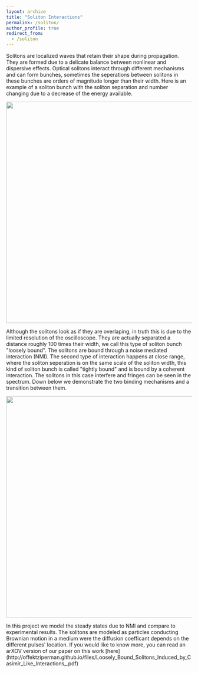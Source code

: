 ```yaml
---
layout: archive
title: "Soliton Interactions"
permalink: /soliton/
author_profile: true
redirect_from:
  - /soliton
--- 
```

Solitons are localized waves that retain their shape during propagation. They are formed due to a delicate balance between nonlinear and dispersive effects. Optical solitons interact through different mechanisms and can form bunches, sometimes the seperations between solitons in these bunches are orders of magnitude longer than their width. Here is an example of a soliton bunch with the soliton separation and number changing due to a decrease of the energy available.
<p align="center">
  <img src='/images/soliton_bunch.gif' width="600">
</p>
Although the solitons look as if they are overlaping, in truth this is due to the limited resolution of the oscilloscope. They are actually separated a distance roughly 100 times their width, we call this type of soliton bunch "loosely bound". The solitons are bound through a noise mediated interaction (NMI).
The second type of interaction happens at close range, where the soliton seperation is on the same scale of the soliton width, this kind of soliton bunch is called "tightly bound" and is bound by a coherent interaction. The solitons in this case interfere and fringes can be seen in the spectrum. Down below we demonstrate the two binding mechanisms and a transition between them.
<p align="center">
  <img src='/images/raw_data.jpg' width="600">
</p>
In this project we model the steady states due to NMI and compare to experimental results. The solitons are modeled as particles conducting Brownian motion in a medium were the diffusion coefficant depends on the different pulses' location. 
If you would like to know more, you can read an arXOV version of our paper on this work [here](http://offektziperman.github.io/files/Loosely_Bound_Solitons_Induced_by_Casimir_Like_Interactions_.pdf)
